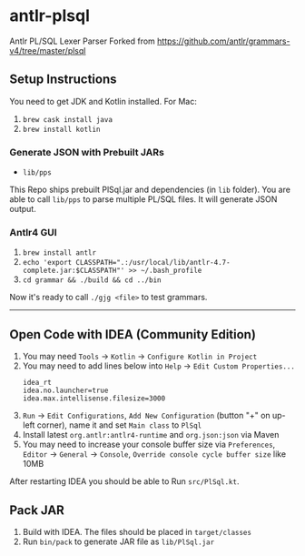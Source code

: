 # antlr-plsql
Antlr PL/SQL Lexer Parser
Forked from https://github.com/antlr/grammars-v4/tree/master/plsql

## Setup Instructions

You need to get JDK and Kotlin installed. For Mac:
1. `brew cask install java`
1. `brew install kotlin`

### Generate JSON with Prebuilt JARs

- `lib/pps`

This Repo ships prebuilt PlSql.jar and dependencies (in `lib` folder). You are able to call `lib/pps` to parse multiple PL/SQL files. It will generate JSON output.

### Antlr4 GUI

1. `brew install antlr`
1. `echo 'export CLASSPATH=".:/usr/local/lib/antlr-4.7-complete.jar:$CLASSPATH"' >> ~/.bash_profile`
1. `cd grammar && ./build && cd ../bin`

Now it's ready to call `./gjg <file>` to test grammars. 

---

## Open Code with IDEA (Community Edition)

1. You may need `Tools` -> `Kotlin` -> `Configure Kotlin in Project`
1. You may need to add lines below into `Help` -> `Edit Custom Properties...`
	```
	idea_rt
	idea.no.launcher=true
	idea.max.intellisense.filesize=3000
	```
1. `Run` -> `Edit Configurations`, `Add New Configuration` (button "+" on up-left corner), name it and set `Main class` to `PlSql`
1. Install latest `org.antlr:antlr4-runtime` and `org.json:json` via Maven
1. You may need to increase your console buffer size via `Preferences`, `Editor` -> `General` -> `Console`, `Override console cycle buffer size` like 10MB

After restarting IDEA you should be able to Run `src/PlSql.kt`.

## Pack JAR

1. Build with IDEA. The files should be placed in `target/classes`
1. Run `bin/pack` to generate JAR file as `lib/PlSql.jar`
